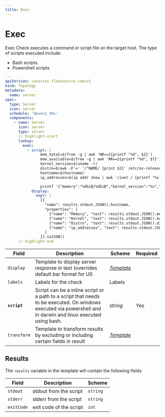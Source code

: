 ```yaml
---
title: Exec
---
```


# <Icon name="console" /> Exec

Exec Check executes a command or script file on the target host. The type of scripts executed include:

- Bash scripts
- Powershell scripts

```yaml title="exec-lookup.yml"
---
apiVersion: canaries.flanksource.com/v1
kind: Topology
metadata:
  name: server
spec:
  type: Server
  icon: server
  schedule: '@every 30s'
  components:
    - name: Server
      icon: server
      type: server
      // highlight-start
      lookup:
        exec:
          - script: |
                mem_total=$(free -g | awk 'NR==2{printf "%d", $2}')
                mem_available=$(free -g | awk 'NR==2{printf "%d", $7}')
                kernel_version=$(uname -r)
                distro=$(awk -F'=' '/^NAME/ {print $2}' /etc/os-release | tr -d '"')
                hostname=$(hostname)
                ip_addresses=$(ip addr show | awk '/inet / {printf "%s %s\n", $NF, $2}')

                printf '{"memory":"%dGiB/%dGiB","kernel_version":"%s","distro":"%s","hostname":"%s","ip_addresses":"%s"}\n' "$mem_available" "$mem_total" "$kernel_version" "$distro" "$hostname" "$ip_addresses"
            display:
              expr: |
                [{
                  "name": results.stdout.JSON().hostname,
                  "properties": [
                    {"name": "Memory", "text": results.stdout.JSON().memory},
                    {"name": "Kernel", "text": results.stdout.JSON().kernel_version},
                    {"name": "Distro", "text": results.stdout.JSON().distro},
                    {"name": "ip_addresses", "text": results.stdout.JSON().ip_addresses },
                  ]
                }].toJSON()
      // highlight-end
```

| Field        | Description                                                                                                                                                    | Scheme                                  | Required |
| ------------ | -------------------------------------------------------------------------------------------------------------------------------------------------------------- | --------------------------------------- | -------- |
| `display`    | Template to display server response in text (overrides default bar format for UI)                                                                              | [_Template_](../concepts/templating.md) |          |
| `labels`     | Labels for the check                                                                                                                                           | Labels                                  |          |
| **`script`** | Script can be a inline script or a path to a script that needs to be executed. On windows executed via powershell and in darwin and linux executed using bash. | _string_                                | Yes      |
| `transform`  | Template to transform results by excluding or including certain fields in result                                                                               | [_Template_](../concepts/templating.md) |          |

## Results

The `results` variable in the template will contain the following fields

| Field      | Description             | Scheme   |
| ---------- | ----------------------- | -------- |
| `stdout`   | stdout from the script  | `string` |
| `stderr`   | stderr from the script  | `string` |
| `exitCode` | exit code of the script | `int`    |
